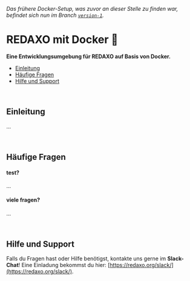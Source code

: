 _Das frühere Docker-Setup, was zuvor an dieser Stelle zu finden war, befindet sich nun im Branch [`version-1`](https://github.com/FriendsOfREDAXO/redaxo-mit-docker/tree/version-1)._


# REDAXO mit Docker 🐳

**Eine Entwicklungsumgebung für REDAXO auf Basis von Docker.**

- [Einleitung](#einleitung)
- [Häufige Fragen](#häufige-fragen)
- [Hilfe und Support](#hilfe-und-support)


&nbsp;


## Einleitung

…


&nbsp;


## Häufige Fragen


#### test?

…


#### viele fragen?

…


&nbsp;


## Hilfe und Support

Falls du Fragen hast oder Hilfe benötigst, kontakte uns gerne im **Slack-Chat**! Eine Einladung bekommst du hier: [https://redaxo.org/slack/](https://redaxo.org/slack/).
